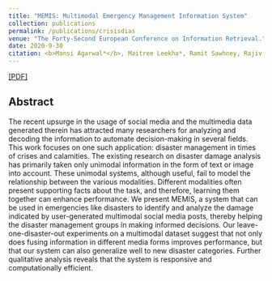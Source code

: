 ```yaml
---
title: "MEMIS: Multimodal Emergency Management Information System"
collection: publications
permalink: /publications/crisisdias
venue: "The Forty-Second European Conference on Information Retrieval."
date: 2020-9-30
citation: <b>Mansi Agarwal*</b>, Maitree Leekha*, Ramit Sawhney, Rajiv Ratn Shah, Rajesh Yadav, Dinesh Vishwakarma. <i>The Forty-Second European Conference on Information Retrieval</i>. <b>ECIR 2020</b>.'
---
```


[[PDF]](https://arxiv.org/pdf/2010.12810.pdf)

## Abstract
The recent upsurge in the usage of social media and the multimedia data generated therein has attracted many researchers for analyzing and decoding the information to automate decision-making in several fields. This work focuses on one such application: disaster management in times of crises and calamities. The existing research on disaster damage analysis has primarily taken only unimodal information in the form of text or image into account. These unimodal systems, although useful, fail to model the relationship between the various modalities. Different modalities often present supporting facts about the task, and therefore, learning them together can enhance performance. We present MEMIS, a system that can be used in emergencies like disasters to identify and analyze the damage indicated by user-generated multimodal social media posts, thereby helping the disaster management groups in making informed decisions. Our leave-one-disaster-out experiments on a multimodal dataset suggest that not only does fusing information in different media forms improves performance, but that our system can also generalize well to new disaster categories. Further qualitative analysis reveals that the system is responsive and computationally efficient.
